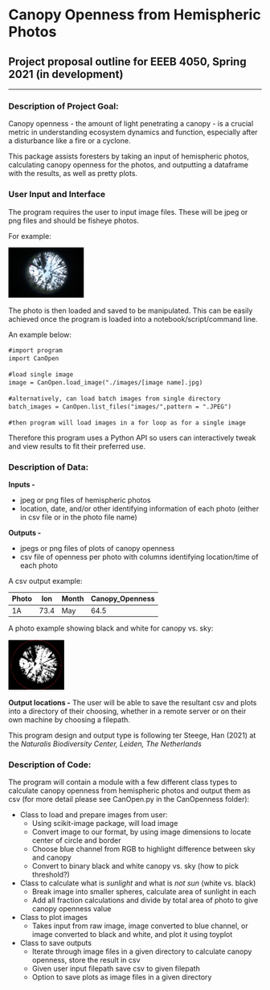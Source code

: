 # Canopy Openness from Hemispheric Photos

## Project proposal outline for EEEB 4050, Spring 2021 (in development)
---

### Description of Project Goal:
Canopy openness - the amount of light penetrating a canopy - is a crucial metric in understanding ecosystem dynamics and function, especially after a disturbance like a fire or a cyclone.

This package assists foresters by taking an input of hemispheric photos, calculating canopy openness for the photos, and outputting a dataframe with the results, as well as pretty plots.

### User Input and Interface
The program requires the user to input image files. These will be jpeg or png files and should be fisheye photos.

For example:

<img src="Sample Photos/Sample_Photo.JPG" height="100">

The photo is then loaded and saved to be manipulated. This can be easily achieved once the program is loaded into a notebook/script/command line. 

An example below:

```
#import program
import CanOpen

#load single image
image = CanOpen.load_image("./images/[image name].jpg)

#alternatively, can load batch images from single directory
batch_images = CanOpen.list_files("images/",pattern = ".JPEG")

#then program will load images in a for loop as for a single image

```

Therefore this program uses a Python API so users can interactively tweak and view results to fit their preferred use.

### Description of Data:
**Inputs -** 
   - jpeg or png files of hemispheric photos
   - location, date, and/or other identifying information of each photo (either in csv file or in the photo file name)  

**Outputs -** 
   - jpegs or png files of plots of canopy openness
   - csv file of openness per photo with columns identifying location/time of each photo

A csv output example:

| Photo | lon | Month | Canopy_Openness |
|-------|-----|-------|-----------------|
| 1A    | 73.4| May   | 64.5            |

A photo example showing black and white for canopy vs. sky:

<img src="Sample Photos/Sample_Photo_Threshold.JPG" height="100">

**Output locations -**
The user will be able to save the resultant csv and plots into a directory of their choosing, whether in a remote server or on their own machine by choosing a filepath.

This program design and output type is following ter Steege, Han (2021) at the *Naturalis Biodiversity Center, Leiden, The Netherlands*

### Description of Code:
The program will contain a module with a few different class types to calculate canopy openness from hemispheric photos and output them as csv (for more detail please see CanOpen.py in the CanOpenness folder):
   - Class to load and prepare images from user:
     - Using scikit-image package, will load image
     - Convert image to our format, by using image dimensions to locate center of circle and border
     - Choose blue channel from RGB to highlight difference between sky and canopy
     - Convert to binary black and white canopy vs. sky (how to pick threshold?)
   - Class to calculate what is *sunlight* and what is *not sun* (white vs. black)
     - Break image into smaller spheres, calculate area of sunlight in each
     - Add all fraction calculations and divide by total area of photo to give canopy openness value
   - Class to plot images
     - Takes input from raw image, image converted to blue channel, or image converted to black and white, and plot it using toyplot 
   - Class to save outputs
     - Iterate through image files in a given directory to calculate canopy openness, store the result in csv
     - Given user input filepath save csv to given filepath
     - Option to save plots as image files in a given directory
